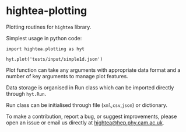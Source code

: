 # hightea-plotting

Plotting routines for `hightea` library.

Simplest usage in python code:
```
import hightea.plotting as hyt

hyt.plot('tests/input/simple1d.json')
```
Plot function can take any arguments with appropriate data format
and a number of key arguments to manage plot features.

Data storage is organised in Run class which can be imported directly through
`hyt.Run`.

Run class can be initialised through file (`xml`,`csv`,`json`) or dictionary.

To make a contribution, report a bug, or suggest improvements,
please open an issue or email us directly at hightea@hep.phy.cam.ac.uk.
